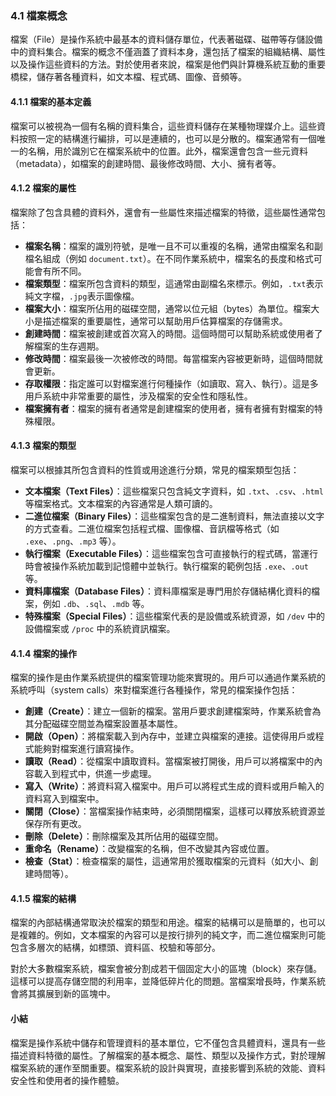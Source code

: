 ### 4.1 檔案概念

檔案（File）是操作系統中最基本的資料儲存單位，代表著磁碟、磁帶等存儲設備中的資料集合。檔案的概念不僅涵蓋了資料本身，還包括了檔案的組織結構、屬性以及操作這些資料的方法。對於使用者來說，檔案是他們與計算機系統互動的重要橋樑，儲存著各種資料，如文本檔、程式碼、圖像、音頻等。

#### 4.1.1 檔案的基本定義

檔案可以被視為一個有名稱的資料集合，這些資料儲存在某種物理媒介上。這些資料按照一定的結構進行編排，可以是連續的，也可以是分散的。檔案通常有一個唯一的名稱，用於識別它在檔案系統中的位置。此外，檔案還會包含一些元資料（metadata），如檔案的創建時間、最後修改時間、大小、擁有者等。

#### 4.1.2 檔案的屬性

檔案除了包含具體的資料外，還會有一些屬性來描述檔案的特徵，這些屬性通常包括：

- **檔案名稱**：檔案的識別符號，是唯一且不可以重複的名稱，通常由檔案名和副檔名組成（例如 `document.txt`）。在不同作業系統中，檔案名的長度和格式可能會有所不同。
- **檔案類型**：檔案所包含資料的類型，這通常由副檔名來標示。例如，`.txt`表示純文字檔，`.jpg`表示圖像檔。
- **檔案大小**：檔案所佔用的磁碟空間，通常以位元組（bytes）為單位。檔案大小是描述檔案的重要屬性，通常可以幫助用戶估算檔案的存儲需求。
- **創建時間**：檔案被創建或首次寫入的時間。這個時間可以幫助系統或使用者了解檔案的生存週期。
- **修改時間**：檔案最後一次被修改的時間。每當檔案內容被更新時，這個時間就會更新。
- **存取權限**：指定誰可以對檔案進行何種操作（如讀取、寫入、執行）。這是多用戶系統中非常重要的屬性，涉及檔案的安全性和隱私性。
- **檔案擁有者**：檔案的擁有者通常是創建檔案的使用者，擁有者擁有對檔案的特殊權限。

#### 4.1.3 檔案的類型

檔案可以根據其所包含資料的性質或用途進行分類，常見的檔案類型包括：

- **文本檔案（Text Files）**：這些檔案只包含純文字資料，如 `.txt`、`.csv`、`.html` 等檔案格式。文本檔案的內容通常是人類可讀的。
- **二進位檔案（Binary Files）**：這些檔案包含的是二進制資料，無法直接以文字的方式查看。二進位檔案包括程式檔、圖像檔、音訊檔等格式（如 `.exe`、`.png`、`.mp3` 等）。
- **執行檔案（Executable Files）**：這些檔案包含可直接執行的程式碼，當運行時會被操作系統加載到記憶體中並執行。執行檔案的範例包括 `.exe`、`.out` 等。
- **資料庫檔案（Database Files）**：資料庫檔案是專門用於存儲結構化資料的檔案，例如 `.db`、`.sql`、`.mdb` 等。
- **特殊檔案（Special Files）**：這些檔案代表的是設備或系統資源，如 `/dev` 中的設備檔案或 `/proc` 中的系統資訊檔案。

#### 4.1.4 檔案的操作

檔案的操作是由作業系統提供的檔案管理功能來實現的。用戶可以通過作業系統的系統呼叫（system calls）來對檔案進行各種操作，常見的檔案操作包括：

- **創建（Create）**：建立一個新的檔案。當用戶要求創建檔案時，作業系統會為其分配磁碟空間並為檔案設置基本屬性。
- **開啟（Open）**：將檔案載入到內存中，並建立與檔案的連接。這使得用戶或程式能夠對檔案進行讀寫操作。
- **讀取（Read）**：從檔案中讀取資料。當檔案被打開後，用戶可以將檔案中的內容載入到程式中，供進一步處理。
- **寫入（Write）**：將資料寫入檔案中。用戶可以將程式生成的資料或用戶輸入的資料寫入到檔案中。
- **關閉（Close）**：當檔案操作結束時，必須關閉檔案，這樣可以釋放系統資源並保存所有更改。
- **刪除（Delete）**：刪除檔案及其所佔用的磁碟空間。
- **重命名（Rename）**：改變檔案的名稱，但不改變其內容或位置。
- **檢查（Stat）**：檢查檔案的屬性，這通常用於獲取檔案的元資料（如大小、創建時間等）。

#### 4.1.5 檔案的結構

檔案的內部結構通常取決於檔案的類型和用途。檔案的結構可以是簡單的，也可以是複雜的。例如，文本檔案的內容可以是按行排列的純文字，而二進位檔案則可能包含多層次的結構，如標頭、資料區、校驗和等部分。

對於大多數檔案系統，檔案會被分割成若干個固定大小的區塊（block）來存儲。這樣可以提高存儲空間的利用率，並降低碎片化的問題。當檔案增長時，作業系統會將其擴展到新的區塊中。

#### 小結

檔案是操作系統中儲存和管理資料的基本單位，它不僅包含具體資料，還具有一些描述資料特徵的屬性。了解檔案的基本概念、屬性、類型以及操作方式，對於理解檔案系統的運作至關重要。檔案系統的設計與實現，直接影響到系統的效能、資料安全性和使用者的操作體驗。